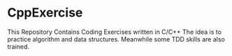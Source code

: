 # CppExercise
This Repository Contains Coding Exercises written in C/C++
The idea is to practice algorithm and data structures.
Meanwhile some TDD skills are also trained.
